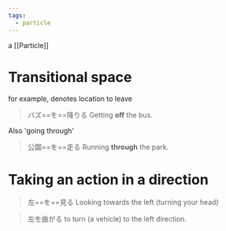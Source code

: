 ```yaml
---
tags:
  - particle
---
```

a [[Particle]]
# Transitional space
for example, denotes location to leave
>バズ==を==降りる
>Getting **off** the bus.

Also 'going through'
>公園==を==走る
>Running **through** the park.

# Taking an action in a direction
>左==を==見る
>Looking towards the left (turning your head)

>左を曲がる
>to turn (a vehicle) to the left direction.
